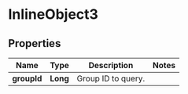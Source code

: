 
# InlineObject3

## Properties
Name | Type | Description | Notes
------------ | ------------- | ------------- | -------------
**groupId** | **Long** | Group ID to query. | 



